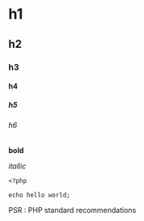 # h1
## h2
### h3
#### h4
##### h5
###### h6

**bold**

*itallic*

```
<?php

echo hello world;
```


PSR : PHP standard recommendations
